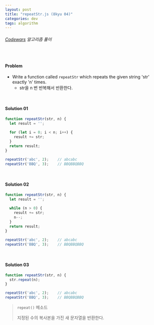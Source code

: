 ```yaml
---
layout: post
title: "repeatStr.js (8kyu 04)"
categories: dev
tags: algorithm
---
```


###### [Codewars](https://www.codewars.com) 알고리즘 풀이

<br>

#### Problem

- Write a function called `repeatStr` which repeats the given string 'str' exactly 'n' times.
  - str을 n 번 반복해서 반환한다.

<br>

#### Solution 01

```js
function repeatStr(str, n) {
  let result = '';
  
  for (let i = 0; i < n; i++) {
    result += str;
  }
  return result;
}

repeatStr('abc', 2);	// abcabc
repeatStr('BBQ', 3);	// BBQBBQBBQ
```

<br>

#### Solution 02

```js
function repeatStr(str, n) {
  let result = '';
  
  while (n > 0) {
    result += str;
    n--;
  }
  return result;
}

repeatStr('abc', 2);	// abcabc
repeatStr('BBQ', 3);	// BBQBBQBBQ
```

<br>

#### Solution 03

```js
function repeatStr(str, n) {
  str.repeat(n);
}

repeatStr('abc', 2);	// abcabc
repeatStr('BBQ', 3);	// BBQBBQBBQ
```

> `repeat()` 메소드
>
> 지정된 수의 복사본을 가진 새 문자열을 반환한다.

<br>

<br>